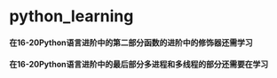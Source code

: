 # python_learning

#### 在16-20Python语言进阶中的第二部分函数的进阶中的修饰器还需学习  
#### 在16-20Python语言进阶中的最后部分多进程和多线程的部分还需要在学习